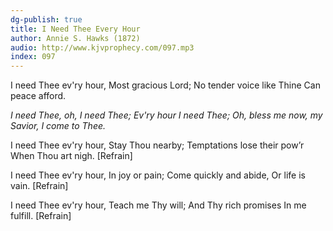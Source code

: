```yaml
---
dg-publish: true
title: I Need Thee Every Hour
author: Annie S. Hawks (1872)
audio: http://www.kjvprophecy.com/097.mp3
index: 097
---
```


I need Thee ev'ry hour,
Most gracious Lord;
No tender voice like Thine
Can peace afford.

*I need Thee, oh, I need Thee;
Ev'ry hour I need Thee;
Oh, bless me now, my Savior,
I come to Thee.*

I need Thee ev'ry hour,
Stay Thou nearby;
Temptations lose their pow’r
When Thou art nigh. [Refrain]

I need Thee ev'ry hour,
In joy or pain;
Come quickly and abide,
Or life is vain. [Refrain]

I need Thee ev'ry hour,
Teach me Thy will;
And Thy rich promises
In me fulfill. [Refrain]